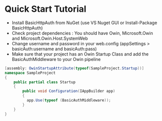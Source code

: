 # Quick Start Tutorial

* Install BasicHttpAuth from NuGet (use VS Nuget GUI or Install-Package BasicHttpAuth)
* Check project dependencies : You should have Owin, Microsoft.Owin and Microsoft.Owin.Host.SystemWeb
* Change username and password in your web.config (appSettings > basicAuth:username and basicAuth:pass)
* Make sure that your project has an Owin Startup Class and add the BasicAuthMiddleware to your Owin pipeline

```C#
[assembly: OwinStartupAttribute(typeof(SampleProject.Startup))]
namespace SampleProject
{
    public partial class Startup
    {
        public void Configuration(IAppBuilder app)
        {
          app.Use(typeof (BasicAuthMiddleware));
        }
    }
}
````